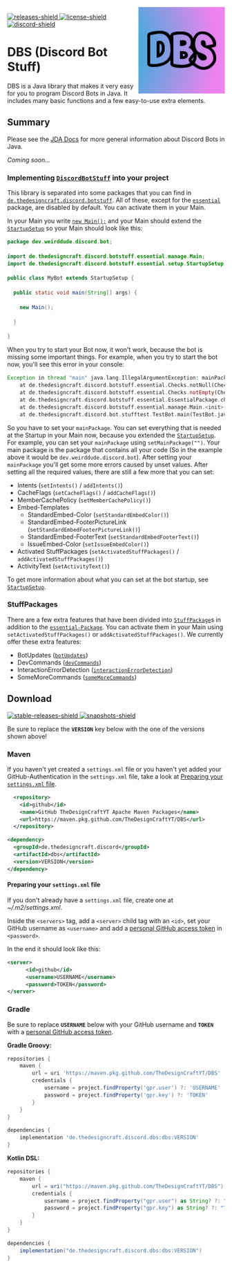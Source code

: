 [releases-shield]: https://img.shields.io/github/v/release/TheDesignCraftYT/DBS?include_prereleases&label=Download
[download]: #download
[discord-invite]: https://discord.gg/mYKK4BwGxe
[license]: https://github.com/TheDesignCraftYT/DBS/tree/master/LICENSE
[discord-shield]: https://discord.com/api/guilds/1007268691689341030/widget.png
[license-shield]: https://img.shields.io/badge/License-Apache%202.0-white.svg
[stable-releases-shield]: https://img.shields.io/github/v/release/TheDesignCraftYT/DBS?label=Latest%20Stable
[snapshots-shield]: https://img.shields.io/github/v/release/TheDesignCraftYT/DBS?include_prereleases&label=Latest%20Snapshot

<img align="right" src="https://github.com/TheDesignCraftYT/DBS/blob/main/blob/assets/readme/dbs_logo.png?raw=true" height="200" width="200">

[ ![releases-shield][] ][download]
[ ![license-shield][] ][license]
[ ![discord-shield][] ][discord-invite]


# DBS (Discord Bot Stuff)

DBS is a Java library that makes it very easy for you to program Discord Bots in Java. It includes many basic functions and a few easy-to-use extra elements.

## Summary

Please see the [JDA Docs](https://jda.wiki) for more general information about Discord Bots in Java.

*Coming soon...*

### Implementing [`DiscordBotStuff`](https://github.com/TheDesignCraftYT/DBS) into your project

This library is separated into some packages that you can find in [`de.thedesigncraft.discord.botstuff`](https://github.com/TheDesignCraftYT/DBS/tree/main/src/main/java/de/thedesigncraft/discord/botstuff).
All of these, except for the [`essential`](https://github.com/TheDesignCraftYT/DBS/tree/main/src/main/java/de/thedesigncraft/discord/botstuff/essential) package, are disabled by default. You can activate them in your Main.

In your Main you write [`new Main();`](https://github.com/TheDesignCraftYT/DBS/blob/main/src/main/java/de/thedesigncraft/discord/botstuff/essential/manage/Main.java) and your Main should extend the [`StartupSetup`](https://github.com/TheDesignCraftYT/DBS/blob/main/src/main/java/de/thedesigncraft/discord/botstuff/essential/setup/StartupSetup.java) so your Main should look like this:

```java
package dev.weirddude.discord.bot;

import de.thedesigncraft.discord.botstuff.essential.manage.Main;
import de.thedesigncraft.discord.botstuff.essential.setup.StartupSetup;

public class MyBot extends StartupSetup {

  public static void main(String[] args) {

    new Main();

  }

}
```

When you try to start your Bot now, it won't work, because the bot is missing some important things. For example, when you try to start the bot now, you'll see this error in your console:

```php
Exception in thread "main" java.lang.IllegalArgumentException: mainPackage may not be null
	at de.thedesigncraft.discord.botstuff.essential.Checks.notNull(Checks.java:13)
	at de.thedesigncraft.discord.botstuff.essential.Checks.notEmpty(Checks.java:32)
	at de.thedesigncraft.discord.botstuff.essential.EssentialPackage.checkValues(EssentialPackage.java:33)
	at de.thedesigncraft.discord.botstuff.essential.manage.Main.<init>(Main.java:33)
	at de.thedesigncraft.discord.bot.stufftest.TestBot.main(TestBot.java:10)
```

So you have to set your `mainPackage`. You can set everything that is needed at the Startup in your Main now, because you extended the [`StartupSetup`](https://github.com/TheDesignCraftYT/DBS/blob/main/src/main/java/de/thedesigncraft/discord/botstuff/essential/setup/StartupSetup.java).
For example, you can set your `mainPackage` using `setMainPackage("")`. Your main package is the package that contains all your code (So in the example above it would be `dev.weirddude.discord.bot`). After setting your `mainPackage` you'll get some more errors caused by unset values.
After setting all the required values, there are still a few more that you can set:

- Intents (`setIntents()` / `addIntents()`)
- CacheFlags (`setCacheFlags()` / `addCacheFlags()`)
- MemberCachePolicy (`setMemberCachePolicy()`)
- Embed-Templates
  - StandardEmbed-Color (`setStandardEmbedColor()`)
  - StandardEmbed-FooterPictureLink (`setStandardEmbedFooterPictureLink()`)
  - StandardEmbed-FooterText (`setStandardEmbedFooterText()`)
  - IssueEmbed-Color (`setIssueEmbedColor()`)
- Activated StuffPackages (`setActivatedStuffPackages()` / `addActivatedStuffPackages()`)
- ActivityText (`setActivityText()`)

To get more information about what you can set at the bot startup, see [`StartupSetup`](https://github.com/TheDesignCraftYT/DBS/blob/main/src/main/java/de/thedesigncraft/discord/botstuff/essential/setup/StartupSetup.java).

### StuffPackages

There are a few extra features that have been divided into [`StuffPackage`](https://github.com/TheDesignCraftYT/DBS/blob/main/src/main/java/de/thedesigncraft/discord/botstuff/essential/manage/stuffPackages/IStuffPackage.java)s in addition to the [`essential-Package`](https://github.com/TheDesignCraftYT/DBS/tree/main/src/main/java/de/thedesigncraft/discord/botstuff/essential).
You can activate them in your Main using `setActivatedStuffPackages()` or `addActivatedStuffPackages()`. We currently offer these extra features:

- BotUpdates ([`botUpdates`](https://github.com/TheDesignCraftYT/DBS/tree/main/src/main/java/de/thedesigncraft/discord/botstuff/botUpdates))
- DevCommands ([`devCommands`](https://github.com/TheDesignCraftYT/DBS/tree/main/src/main/java/de/thedesigncraft/discord/botstuff/devCommands))
- InteractionErrorDetection ([`interactionErrorDetection`](https://github.com/TheDesignCraftYT/DBS/tree/main/src/main/java/de/thedesigncraft/discord/botstuff/interactionErrorDetection))
- SomeMoreCommands ([`someMoreCommands`](https://github.com/TheDesignCraftYT/DBS/tree/main/src/main/java/de/thedesigncraft/discord/botstuff/someMoreCommands))

## Download

[ ![stable-releases-shield][] ](https://github.com/TheDesignCraftYT/DBS/releases/latest)
[ ![snapshots-shield][] ](https://github.com/TheDesignCraftYT/DBS/releases/)

Be sure to replace the **`VERSION`** key below with the one of the versions shown above!

### Maven

If you haven't yet created a `settings.xml` file or you haven't yet added your GitHub-Authentication in the `settings.xml` file, take a look at [Preparing your `settings.xml` file](#preparing-your-settingsxml-file).

```xml
  <repository>
    <id>github</id>
    <name>GitHub TheDesignCraftYT Apache Maven Packages</name>
    <url>https://maven.pkg.github.com/TheDesignCraftYT/DBS</url>
  </repository>
```

```xml
<dependency>
  <groupId>de.thedesigncraft.discord</groupId>
  <artifactId>dbs</artifactId>
  <version>VERSION</version>
</dependency>
```

#### Preparing your `settings.xml` file

If you don't already have a `settings.xml` file, create one at *~/.m2/settings.xml*.

Inside the `<servers>` tag, add a `<server>` child tag with an `<id>`, set your GitHub username as `<username>` and add a [personal GitHub access token](https://docs.github.com/en/authentication/keeping-your-account-and-data-secure/creating-a-personal-access-token) in `<password>`.

In the end it should look like this:
```xml
<server>
      <id>github</id>
      <username>USERNAME</username>
      <password>TOKEN</password>
</server>
```

### Gradle

Be sure to replace **`USERNAME`** below with your GitHub username and **`TOKEN`** with a [personal GitHub access token](https://docs.github.com/en/authentication/keeping-your-account-and-data-secure/creating-a-personal-access-token).

**Gradle Groovy:**

```gradle
repositories {
    maven {
        url = uri 'https://maven.pkg.github.com/TheDesignCraftYT/DBS'
        credentials {
            username = project.findProperty('gpr.user') ?: 'USERNAME'
            password = project.findProperty('gpr.key') ?: 'TOKEN'
        }
    }
}
```

```gradle
dependencies {
    implementation 'de.thedesigncraft.discord.dbs:dbs:VERSION'
}
```

**Kotlin DSL:**

```gradle
repositories {
    maven {
        url = uri("https://maven.pkg.github.com/TheDesignCraftYT/DBS")
        credentials {
            username = project.findProperty("gpr.user") as String? ?: "USERNAME"
            password = project.findProperty("gpr.key") as String? ?: "TOKEN"
        }
    }
}
```

```gradle
dependencies {
    implementation("de.thedesigncraft.discord.dbs:dbs:VERSION")
}
```